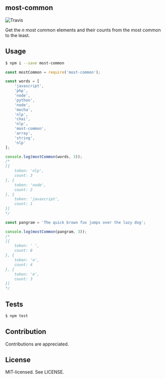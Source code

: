 most-common
--
![Travis](https://travis-ci.org/bjarneo/most-common.svg?branch=master)

Get the _n_ most common elements and their counts from the most common to the least.

Usage
--

```bash
$ npm i --save most-common
```

```js
const mostCommon = require('most-common');

const words = [
    'javascript',
    'php',
    'node',
    'python',
    'node',
    'mocha',
    'nlp',
    'chai',
    'nlp',
    'most-common',
    'array',
    'string',
    'nlp'
];

console.log(mostCommon(words, 3));
/*
[{
    token: 'nlp',
    count: 3
}, {
    token: 'node',
    count: 2
}, {
    token: 'javascript',
    count: 1
}]
*/

const pangram = 'The quick brown fox jumps over the lazy dog';

console.log(mostCommon(pangram, 3));
/*
[{
    token: ' ',
    count: 8
}, {
    token: 'o',
    count: 4
}, {
    token: 'e',
    count: 3
}]
*/
```

Tests
--
```bash
$ npm test
```

Contribution
--
Contributions are appreciated.

License
--
MIT-licensed. See LICENSE.
